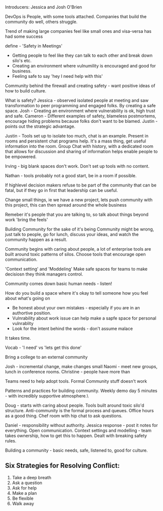 Introducers: Jessica and Josh O'Brien

DevOps is People, with some tools attached.
Companies that build the community do well, others struggle.

Trend of making large companies feel like small ones and visa-versa has had some success

define - 'Safety in Meetings'
+ Getting people to feel like they can talk to each other and break down silo's etc.
+ Creating an environment where vulnumility is encouraged and good for business.
+ Feeling safe to say 'hey I need help with this'

Community behind the firewall and creating safety - want positive ideas of how to build culture.

What is safety?
   Jessica - observed isolated people at meeting and saw transformation to peer programming and engaged folks. By creating a safe space.
   Josh - Creating an environment where vulnerability is ok, high trust and safe. 
   Cameron - Different examples of safety, blameless postmortems, encourage hiding problems because folks don't want to be blamed.
   Justin - points out the strategic advantage.

Justin - Tools set up to isolate too much, chat is an example. Present in rooms and persistent chat programs  help. It's a mass thing, get useful information into the room.
Group Chat with history, with a dedicated room that allows for discussion and sharing of information helps enable people to be empowered.

Irving - big blank spaces don't work. Don't set up tools with no content.

Nathan - tools probably not a good start, be in a room if possible.

If highlevel decision makers refuse to be part of the community that can be fatal, but if they go in first that leadership can be useful.

Change small things, ie we have a new project, lets push community with this project, this can then spread around the whole business

Remeber it's people that you are talking to, so talk about things beyond work 'bring the feels'

Building Community for the sake of it's being Community might be wrong, just talk to people, go for lunch, discuss your ideas, and watch the community happen as a result.

Community begins with caring about people, a lot of enterprise tools are built around toxic patterns of silos.  Choose tools that encourage open communication.

'Context setting' and 'Moddeling' Make safe spaces for teams to make decisiosn they think managers control. 

Community comes down basic human needs - listen!

How do you build a space where it's okay to tell someone how you feel about what's going on
+ Be honest about your own mistakes - especially if you are in an authortive position.
+ Vulnrability about work issue can help make a sapfe space for personal vulnrablity
+ Look for the intent behind the words - don't assume malace

It takes time.

Vocab - 'I need' vs 'lets get this done'

Bring a college to an external community

Josh - incremental change, make changes small
Naomi - meet new groups, lunch in conference rooms.
Christine - people have more than 

Teams need to help adopt tools.
Formal Community stuff doesn't work

Patterns and practices for building community.
  Weekly demo day 5 minutes - with incredibly supportive atmosphere.\
 
  Doug - starts with caring about people.  Tools built around toxic silo'd structure. Anti-community is the formal process and queues.  Office hours as a good thing.  Chef room with hip chat to ask questions.
   
  Daniel - responsibility without authority.  Jessica response - post it notes for everything. Open communication.
  Context settings and modelling - team takes ownership, how to get this to happen.  Dealt with breaking safety rules.  
   
Building a community - basic needs, safe, listened to, good for culture.

## Six Strategies for Resolving Conflict:
 1. Take a deep breath
 2. Ask a question
 3. Ask for help
 4. Make a plan
 5. Be flexible
 6. Walk away